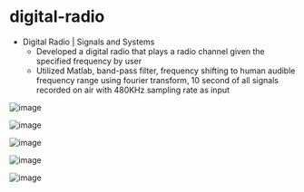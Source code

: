 # digital-radio

* Digital Radio | Signals and Systems
  * Developed a digital radio that plays a radio channel given the specified frequency by user
  * Utilized Matlab, band-pass filter, frequency shifting to human audible frequency range using fourier transform, 10 second of all signals recorded on air with 480KHz sampling rate as input

![image](https://github.com/amirbelbasi/digital-radio/assets/58425120/ecfa47bb-94d9-49f3-8132-f92f4f749ae9)

![image](https://github.com/amirbelbasi/digital-radio/assets/58425120/08e148e7-787f-4dc0-8154-15be3ef0f310)

![image](https://github.com/amirbelbasi/digital-radio/assets/58425120/504bd29d-fa80-41cb-a591-425beaac1554)

![image](https://github.com/amirbelbasi/digital-radio/assets/58425120/f637bfca-39dd-4d20-b8cd-e7a04d92654c)

![image](https://github.com/amirbelbasi/digital-radio/assets/58425120/43f34221-d156-476e-996d-d3130579668e)

